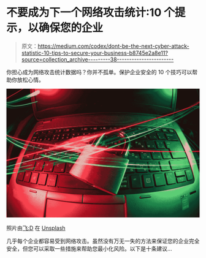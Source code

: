# 不要成为下一个网络攻击统计:10 个提示，以确保您的企业

> 原文：<https://medium.com/codex/dont-be-the-next-cyber-attack-statistic-10-tips-to-secure-your-business-b8745e2a8e11?source=collection_archive---------38----------------------->

你担心成为网络攻击统计数据吗？你并不孤单。保护企业安全的 10 个技巧可以帮助你放松心情。

![](img/a9d52f7725594253968d8157186d6a0c.png)

照片由[飞:D](https://unsplash.com/@flyd2069?utm_source=medium&utm_medium=referral) 在 [Unsplash](https://unsplash.com?utm_source=medium&utm_medium=referral)

几乎每个企业都容易受到网络攻击。虽然没有万无一失的方法来保证您的企业完全安全，但您可以采取一些措施来帮助您最小化风险。以下是十条建议…